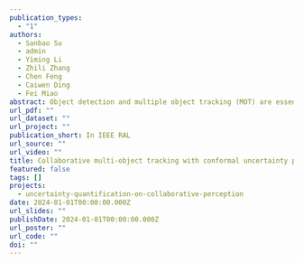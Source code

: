 ```yaml
---
publication_types:
  - "1"
authors:
  - Sanbao Su
  - admin
  - Yiming Li
  - Zhili Zhang
  - Chen Feng
  - Caiwen Ding
  - Fei Miao
abstract: Object detection and multiple object tracking (MOT) are essential components of self-driving systems. Accurate detec- tion and uncertainty quantification are both critical for onboard modules, such as perception, prediction, and planning, to improve the safety and robustness of autonomous vehicles. Collaborative object detection (COD) has been proposed to improve detection accuracy and reduce uncertainty by leveraging the viewpoints of multiple agents. However, little attention has been paid to how to leverage the uncertainty quantification from COD to enhance MOT performance. In this letter, as the first attempt to address this challenge, we design an uncertainty propagation framework called MOT-CUP. Our framework first quantifies the uncertainty of COD through direct modeling and conformal prediction, and propagates this uncertainty information into the motion prediction and association steps. MOT-CUP is designed to work with different collaborative object detectors and baseline MOT algorithms. We evaluate MOT-CUP on V2X-Sim, a comprehensive collaborative perception dataset, and demonstrate a 2% improvement in accu- racy and a 2.67× reduction in uncertainty compared to the base- lines, e.g. SORT and ByteTrack. In scenarios characterized by high occlusion levels, our MOT-CUP demonstrates a noteworthy 4.01% improvement in accuracy. MOT-CUP demonstrates the importance of uncertainty quantification in both COD and MOT, and provides the first attempt to improve the accuracy and reduce the uncertainty in MOT based on COD through uncertainty propagation.
url_pdf: ""
url_dataset: ""
url_project: ""
publication_short: In IEEE RAL
url_source: ""
url_video: ""
title: Collaborative multi-object tracking with conformal uncertainty propagation
featured: false
tags: []
projects:
  - uncertainty-quantification-on-collaborative-perception
date: 2024-01-01T00:00:00.000Z
url_slides: ""
publishDate: 2024-01-01T00:00:00.000Z
url_poster: ""
url_code: ""
doi: ""
---
```

